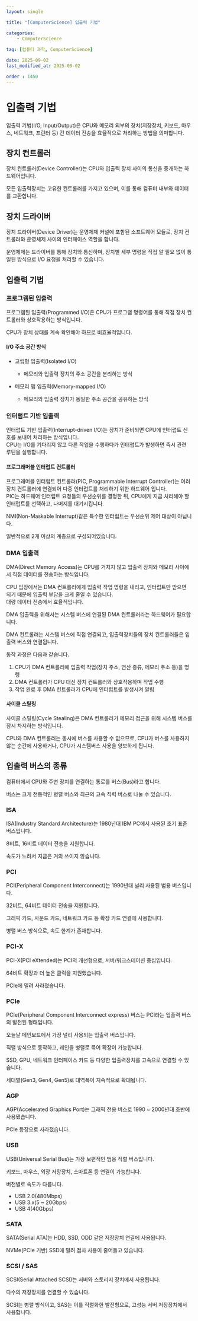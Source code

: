 ```yaml
---
layout: single

title: "[ComputerScience] 입출력 기법"

categories:
    - ComputerScience
    
tag: [컴퓨터 과학, ComputerScience]

date: 2025-09-02
last_modified_at: 2025-09-02

order : 1450
---
```


# 입출력 기법

입출력 기법(I/O, Input/Output)은 CPU와 메모리 외부의 장치(저장장치, 키보드, 마우스, 네트워크, 프린터 등) 간 데이터 전송을 효율적으로 처리하는 방법을 의미합니다.

## 장치 컨트롤러

장치 컨트롤러(Device Controller)는 CPU와 입출력 장치 사이의 통신을 중개하는 하드웨어입니다.

모든 입출력장치는 고유한 컨트롤러를 가지고 있으며, 이를 통해 컴퓨터 내부와 데이터를 교환합니다.

## 장치 드라이버

장치 드라이버(Device Driver)는 운영체제 커널에 포함된 소프트웨어 모듈로, 장치 컨트롤러와 운영체제 사이의 인터페이스 역할을 합니다.

운영체제는 드라이버를 통해 장치와 통신하며, 장치별 세부 명령을 직접 알 필요 없이 통일된 방식으로 I/O 요청을 처리할 수 있습니다.

## 입출력 기법

### 프로그램된 입출력

프로그램된 입출력(Programmed I/O)은 CPU가 프로그램 명령어를 통해 직접 장치 컨트롤러와 상호작용하는 방식입니다.

CPU가 장치 상태를 계속 확인해야 하므로 비효율적입니다.

#### I/O 주소 공간 방식

- 고립형 입출력(Isolated I/O)
    + 메모리와 입출력 장치의 주소 공간을 분리하는 방식

- 메모리 맵 입출력(Memory-mapped I/O)
    + 메모리와 입출력 장치가 동일한 주소 공간을 공유하는 방식

### 인터럽트 기반 입출력

인터럽트 기반 입출력(Interrupt-driven I/O)는 장치가 준비되면 CPU에 인터럽트 신호를 보내어 처리하는 방식입니다.  
CPU는 I/O를 기다리지 않고 다른 작업을 수행하다가 인터럽트가 발생하면 즉시 관련 루틴을 실행합니다.

#### 프로그래머블 인터럽트 컨트롤러

프로그래머블 인터럽트 컨트롤러(PIC, Programmable Interrupt Controller)는 여러 장치 컨트롤러에 연결되어 다중 인터럽트를 처리하기 위한 하드웨어 입니다.  
PIC는 하드웨어 인터럽트 요청들의 우선순위를 결정한 뒤, CPU에게 지금 처리해야 할 인터럽트를 선택하고, 나머지를 대기시킵니다.

NMI(Non-Maskable Interrupt)같은 특수한 인터럽트는 우선순위 제어 대상이 아닙니다.

일반적으로 2개 이상의 계층으로 구성되어있습니다.

### DMA 입출력

DMA(Direct Memory Access)는 CPU를 거치지 않고 입출력 장치와 메모리 사이에서 직접 데이터를 전송하는 방식입니다.

CPU 입장에서는 DMA 컨트롤러에게 입출력 작업 명령을 내리고, 인터럽트만 받으면 되기 때문에 입출력 부담을 크게 줄일 수 있습니다.  
대량 데이터 전송에서 효율적입니다.

DMA 입출력을 위해서는 시스템 버스에 연결된 DMA 컨트롤러라는 하드웨어가 필요합니다.

DMA 컨트롤러는 시스템 버스에 직접 연결되고, 입출력장치들의 장치 컨트롤러들은 입출력 버스와 연결됩니다.

동작 과정은 다음과 같습니다.

1. CPU가 DMA 컨트롤러에 입출력 작업(장치 주소, 연산 종류, 메모리 주소 등)을 명령
2. DMA 컨트롤러가 CPU 대신 장치 컨트롤러와 상호작용하며 작업 수행
3. 작업 완료 후 DMA 컨트롤러가 CPU에 인터럽트를 발생시켜 알림

#### 사이클 스틸링

사이클 스틸링(Cycle Stealing)은 DMA 컨트롤러가 메모리 접근을 위해 시스템 버스를 잠시 차지하는 방식입니다.

CPU와 DMA 컨트롤러는 동시에 버스를 사용할 수 없으므로, CPU가 버스를 사용하지 않는 순간에 사용하거나, CPU가 시스템버스 사용을 양보하게 됩니다.

## 입출력 버스의 종류

컴퓨터에서 CPU와 주변 장치를 연결하는 통로를 버스(Bus)라고 합니다.

버스는 크게 전통적인 병렬 버스와 최근의 고속 직력 버스로 나눌 수 있습니다.

### ISA

ISA(Industry Standard Architecture)는 1980년대 IBM PC에서 사용된 초기 표준 버스입니다.

8비트, 16비트 데이터 전송을 지원합니다.

속도가 느려서 지금은 거의 쓰이지 않습니다.

### PCI

PCI(Peripheral Component Interconnect)는 1990년대 널리 사용된 범용 버스입니다.

32비트, 64비트 데이터 전송을 지원합니다.

그래픽 카드, 사운드 카드, 네트워크 카드 등 확장 카드 연결에 사용합니다.

병렬 버스 방식으로, 속도 한계가 존재합니다.

### PCI-X

PCI-X(PCI eXtended)는 PCI의 개선형으로, 서버/워크스테이션 중심입니다.

64비트 확장과 더 높은 클럭을 지원했습니다.

PCIe에 밀려 사라졌습니다.

### PCIe

PCIe(Peripheral Component Interconnect express) 버스는 PCI라는 입출력 버스의 발전된 형태입니다.

오늘날 메인보드에서 가장 널리 사용되는 입출력 버스입니다.

직렬 방식으로 동작하고, 레인을 병렬로 묶어 확장이 가능합니다.

SSD, GPU, 네트워크 인터페이스 카드 등 다양한 입출력장치를 고속으로 연결할 수 있습니다.

세대별(Gen3, Gen4, Gen5)로 대역폭이 지속적으로 확대됩니다.

### AGP

AGP(Accelerated Graphics Port)는 그래픽 전용 버스로 1990 ~ 2000년대 초반에 사용됐습니다.

PCIe 등장으로 사라졌습니다.

### USB

USB(Universal Serial Bus)는 가장 보편적인 범용 직렬 버스입니다.

키보드, 마우스, 외장 저장장치, 스마트폰 등 연결이 가능합니다.

버전별로 속도가 다릅니다.

- USB 2.0(480Mbps)
- USB 3.x(5 ~ 20Gbps)
- USB 4(40Gbps)

### SATA

SATA(Serial ATA)는 HDD, SSD, ODD 같은 저장장치 연결에 사용됩니다.

NVMe(PCIe 기반) SSD에 밀려 점차 사용이 줄어들고 있습니다.

### SCSI / SAS

SCSI(Serial Attached SCSI)는 서버와 스토리지 장치에서 사용됩니다.

다수의 저장장치를 연결할 수 있습니다.

SCSI는 병렬 방식이고, SAS는 이를 직렬화한 발전형으로, 고성능 서버 저장장치에서 사용합니다.